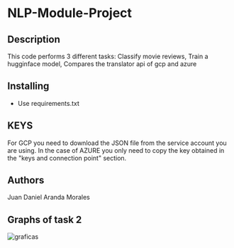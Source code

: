 # NLP-Module-Project

## Description
This code performs 3 different tasks:
Classify movie reviews,
Train a hugginface model,
Compares the translator api of gcp and azure

## Installing
* Use requirements.txt 

## KEYS
For GCP you need to download the JSON file from the service account you are using.
In the case of AZURE you only need to copy the key obtained in the "keys and connection point" section.

## Authors
Juan Daniel Aranda Morales
  
## Graphs of task 2
![graficas](https://user-images.githubusercontent.com/96556497/201457658-1ef9e4ca-954f-47fe-b70c-ce0e4d329f7d.PNG)

